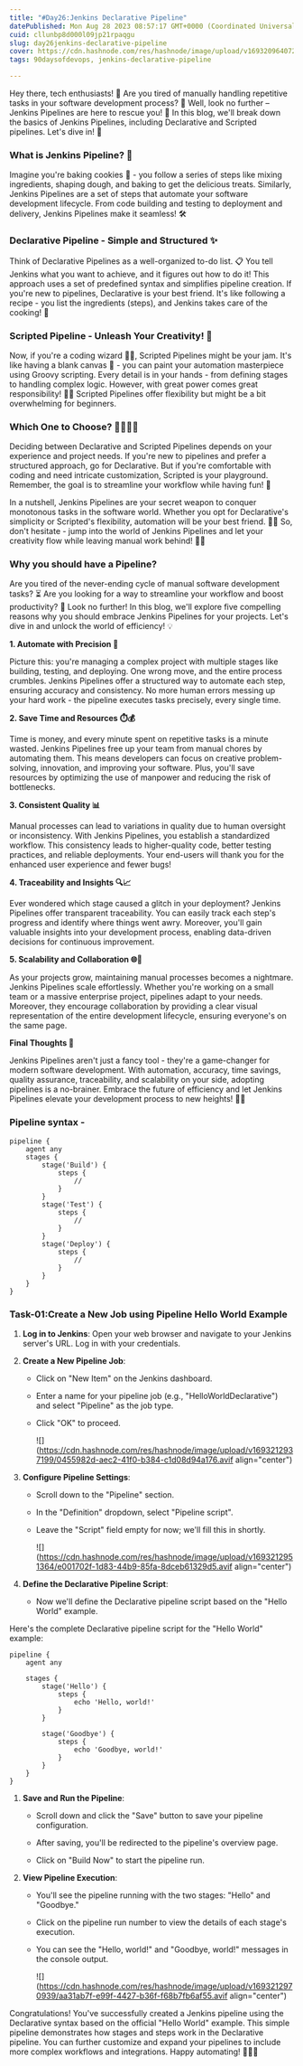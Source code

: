 ```yaml
---
title: "#Day26:Jenkins Declarative Pipeline"
datePublished: Mon Aug 28 2023 08:57:17 GMT+0000 (Coordinated Universal Time)
cuid: cllunbp8d000l09jp21rpaqgu
slug: day26jenkins-declarative-pipeline
cover: https://cdn.hashnode.com/res/hashnode/image/upload/v1693209640723/80646a04-ab5b-4981-b4ca-6ae62e53ea16.png
tags: 90daysofdevops, jenkins-declarative-pipeline

---
```


Hey there, tech enthusiasts! 👋 Are you tired of manually handling repetitive tasks in your software development process? 🤖 Well, look no further – Jenkins Pipelines are here to rescue you! 🌟 In this blog, we'll break down the basics of Jenkins Pipelines, including Declarative and Scripted pipelines. Let's dive in! 🚀

### **What is Jenkins Pipeline? 🤔**

Imagine you're baking cookies 🍪 - you follow a series of steps like mixing ingredients, shaping dough, and baking to get the delicious treats. Similarly, Jenkins Pipelines are a set of steps that automate your software development lifecycle. From code building and testing to deployment and delivery, Jenkins Pipelines make it seamless! 🛠️

### **Declarative Pipeline - Simple and Structured ✨**

Think of Declarative Pipelines as a well-organized to-do list. 📋 You tell Jenkins what you want to achieve, and it figures out how to do it! This approach uses a set of predefined syntax and simplifies pipeline creation. If you're new to pipelines, Declarative is your best friend. It's like following a recipe - you list the ingredients (steps), and Jenkins takes care of the cooking! 🍳

### **Scripted Pipeline - Unleash Your Creativity! 🎨**

Now, if you're a coding wizard 🧙‍♂️, Scripted Pipelines might be your jam. It's like having a blank canvas 🎨 - you can paint your automation masterpiece using Groovy scripting. Every detail is in your hands - from defining stages to handling complex logic. However, with great power comes great responsibility! 🦸‍♂️ Scripted Pipelines offer flexibility but might be a bit overwhelming for beginners.

### **Which One to Choose? 🤷‍♀️🤷‍♂️**

Deciding between Declarative and Scripted Pipelines depends on your experience and project needs. If you're new to pipelines and prefer a structured approach, go for Declarative. But if you're comfortable with coding and need intricate customization, Scripted is your playground. Remember, the goal is to streamline your workflow while having fun! 🎉

In a nutshell, Jenkins Pipelines are your secret weapon to conquer monotonous tasks in the software world. Whether you opt for Declarative's simplicity or Scripted's flexibility, automation will be your best friend. 🤖🤝 So, don't hesitate - jump into the world of Jenkins Pipelines and let your creativity flow while leaving manual work behind! 🚀🌈

### Why you should have a Pipeline?

Are you tired of the never-ending cycle of manual software development tasks? ⏳ Are you looking for a way to streamline your workflow and boost productivity? 🚀 Look no further! In this blog, we'll explore five compelling reasons why you should embrace Jenkins Pipelines for your projects. Let's dive in and unlock the world of efficiency! 💡

**1\. Automate with Precision 🤖**

Picture this: you're managing a complex project with multiple stages like building, testing, and deploying. One wrong move, and the entire process crumbles. Jenkins Pipelines offer a structured way to automate each step, ensuring accuracy and consistency. No more human errors messing up your hard work - the pipeline executes tasks precisely, every single time.

**2\. Save Time and Resources ⏱️💰**

Time is money, and every minute spent on repetitive tasks is a minute wasted. Jenkins Pipelines free up your team from manual chores by automating them. This means developers can focus on creative problem-solving, innovation, and improving your software. Plus, you'll save resources by optimizing the use of manpower and reducing the risk of bottlenecks.

**3\. Consistent Quality 📊**

Manual processes can lead to variations in quality due to human oversight or inconsistency. With Jenkins Pipelines, you establish a standardized workflow. This consistency leads to higher-quality code, better testing practices, and reliable deployments. Your end-users will thank you for the enhanced user experience and fewer bugs!

**4\. Traceability and Insights 🔍📈**

Ever wondered which stage caused a glitch in your deployment? Jenkins Pipelines offer transparent traceability. You can easily track each step's progress and identify where things went awry. Moreover, you'll gain valuable insights into your development process, enabling data-driven decisions for continuous improvement.

**5\. Scalability and Collaboration 🌐👥**

As your projects grow, maintaining manual processes becomes a nightmare. Jenkins Pipelines scale effortlessly. Whether you're working on a small team or a massive enterprise project, pipelines adapt to your needs. Moreover, they encourage collaboration by providing a clear visual representation of the entire development lifecycle, ensuring everyone's on the same page.

**Final Thoughts 🌈**

Jenkins Pipelines aren't just a fancy tool - they're a game-changer for modern software development. With automation, accuracy, time savings, quality assurance, traceability, and scalability on your side, adopting pipelines is a no-brainer. Embrace the future of efficiency and let Jenkins Pipelines elevate your development process to new heights! 🚀🔗

### Pipeline syntax -

```plaintext
pipeline {
    agent any 
    stages {
        stage('Build') { 
            steps {
                // 
            }
        }
        stage('Test') { 
            steps {
                // 
            }
        }
        stage('Deploy') { 
            steps {
                // 
            }
        }
    }
}
```

### Task-01:**Create a New Job using Pipeline Hello World Example**

1. **Log in to Jenkins**: Open your web browser and navigate to your Jenkins server's URL. Log in with your credentials.
    
2. **Create a New Pipeline Job**:
    
    * Click on "New Item" on the Jenkins dashboard.
        
    * Enter a name for your pipeline job (e.g., "HelloWorldDeclarative") and select "Pipeline" as the job type.
        
    * Click "OK" to proceed.
        
        ![](https://cdn.hashnode.com/res/hashnode/image/upload/v1693212937199/0455982d-aec2-41f0-b384-c1d08d94a176.avif align="center")
        
3. **Configure Pipeline Settings**:
    
    * Scroll down to the "Pipeline" section.
        
    * In the "Definition" dropdown, select "Pipeline script".
        
    * Leave the "Script" field empty for now; we'll fill this in shortly.
        
        ![](https://cdn.hashnode.com/res/hashnode/image/upload/v1693212951364/e001702f-1d83-44b9-85fa-8dceb61329d5.avif align="center")
        
4. **Define the Declarative Pipeline Script**:
    
    * Now we'll define the Declarative pipeline script based on the "Hello World" example.
        

Here's the complete Declarative pipeline script for the "Hello World" example:

```plaintext
pipeline {
    agent any
    
    stages {
        stage('Hello') {
            steps {
                echo 'Hello, world!'
            }
        }
        
        stage('Goodbye') {
            steps {
                echo 'Goodbye, world!'
            }
        }
    }
}
```

1. **Save and Run the Pipeline**:
    
    * Scroll down and click the "Save" button to save your pipeline configuration.
        
    * After saving, you'll be redirected to the pipeline's overview page.
        
    * Click on "Build Now" to start the pipeline run.
        
2. **View Pipeline Execution**:
    
    * You'll see the pipeline running with the two stages: "Hello" and "Goodbye."
        
    * Click on the pipeline run number to view the details of each stage's execution.
        
    * You can see the "Hello, world!" and "Goodbye, world!" messages in the console output.
        
        ![](https://cdn.hashnode.com/res/hashnode/image/upload/v1693212970939/aa31ab7f-e99f-4427-b36f-f68b7fb6af55.avif align="center")
        

Congratulations! You've successfully created a Jenkins pipeline using the Declarative syntax based on the official "Hello World" example. This simple pipeline demonstrates how stages and steps work in the Declarative pipeline. You can further customize and expand your pipelines to include more complex workflows and integrations. Happy automating! 🚀👨‍💻